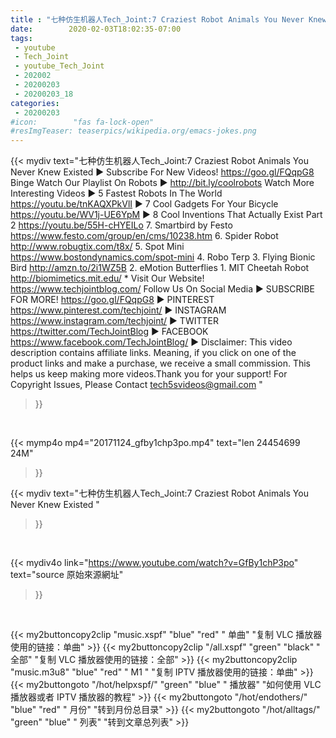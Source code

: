 ```yaml
---
title : "七种仿生机器人Tech_Joint:7 Craziest Robot Animals You Never Knew Existed "
date:        2020-02-03T18:02:35-07:00
tags:
 - youtube
 - Tech_Joint
 - youtube_Tech_Joint
 - 202002
 - 20200203
 - 20200203_18
categories:
 - 20200203
#icon:        "fas fa-lock-open"
#resImgTeaser: teaserpics/wikipedia.org/emacs-jokes.png
---
```


{{< mydiv text="七种仿生机器人Tech_Joint:7 Craziest Robot Animals You Never Knew Existed  ► Subscribe For New Videos! https://goo.gl/FQqpG8  Binge Watch Our Playlist On Robots ► http://bit.ly/coolrobots  Watch More Interesting Videos  ► 5 Fastest Robots In The World https://youtu.be/tnKAQXPkVlI ► 7 Cool Gadgets For Your Bicycle  https://youtu.be/WV1j-UE6YpM ► 8 Cool Inventions That Actually Exist Part 2 https://youtu.be/55H-cHYEILo  7. Smartbird by Festo https://www.festo.com/group/en/cms/10238.htm 6. Spider Robot http://www.robugtix.com/t8x/ 5. Spot Mini https://www.bostondynamics.com/spot-mini 4. Robo Terp 3. Flying Bionic Bird http://amzn.to/2i1WZ5B 2. eMotion Butterflies 1. MIT Cheetah Robot http://biomimetics.mit.edu/  * Visit Our Website! https://www.techjointblog.com/  Follow Us On Social Media  ► SUBSCRIBE FOR MORE!  https://goo.gl/FQqpG8 ► PINTEREST https://www.pinterest.com/techjoint/ ► INSTAGRAM  https://www.instagram.com/techjoint/ ► TWITTER https://twitter.com/TechJointBlog ► FACEBOOK https://www.facebook.com/TechJointBlog/  ► Disclaimer: This video description contains affiliate links. Meaning, if you click on one of the product links and make a purchase, we receive a small commission. This helps us keep making more videos.Thank you for your support!  For Copyright Issues, Please Contact tech5svideos@gmail.com "
>}}
<br>


{{< mymp4o mp4="20171124_gfby1chp3po.mp4"
text="len 24454699    24M"
>}}


{{< mydiv text="七种仿生机器人Tech_Joint:7 Craziest Robot Animals You Never Knew Existed "
>}}
<br>

{{< mydiv4o link="https://www.youtube.com/watch?v=GfBy1chP3po"
text="source 原始來源網址"
>}}


<br>





{{< my2buttoncopy2clip "music.xspf"        "blue"   "red"    " 单曲"  "复制 VLC 播放器使用的链接：单曲" >}} {{< my2buttoncopy2clip "/all.xspf"         "green"  "black"  " 全部"  "复制 VLC 播放器使用的链接：全部" >}} {{< my2buttoncopy2clip "music.m3u8"        "blue"   "red"    " M1 "    "复制 IPTV 播放器使用的链接：单曲" >}} {{< my2buttongoto      "/hot/helpxspf/"    "green"  "blue"   " 播放器" "如何使用 VLC 播放器或者 IPTV 播放器的教程" >}} {{< my2buttongoto      "/hot/endothers/"   "blue"   "red"    " 月份"   "转到月份总目录" >}} {{< my2buttongoto      "/hot/alltags/"     "green"  "blue"   " 列表"   "转到文章总列表" >}} 
